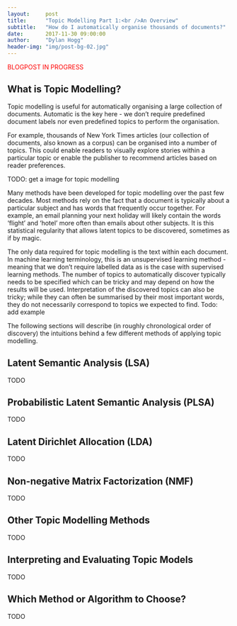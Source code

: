 ```yaml
---
layout:     post
title:      "Topic Modelling Part 1:<br />An Overview"
subtitle:   "How do I automatically organise thousands of documents?"
date:       2017-11-30 09:00:00
author:     "Dylan Hogg"
header-img: "img/post-bg-02.jpg"
---
```


<p style="color:red">BLOGPOST IN PROGRESS</p>

<h2 class="section-heading">What is Topic Modelling?</h2>

<p>Topic modelling is useful for automatically organising a large collection of documents. Automatic is the key here - we don’t require predefined document labels nor even predefined topics to perform the organisation.</p>

<p>For example, thousands of New York Times articles (our collection of documents, also known as a corpus) can be organised into a number of topics. This could enable readers to visually explore stories within a particular topic or enable the publisher to recommend articles based on reader preferences.</p>

<p>TODO: get a image for topic modelling</p>

<p>Many methods have been developed for topic modelling over the past few decades. Most methods rely on the fact that a document is typically about a particular subject and has words that frequently occur together. For example, an email planning your next holiday will likely contain the words ‘flight’ and ‘hotel’ more often than emails about other subjects. It is this statistical regularity that allows latent topics to be discovered, sometimes as if by magic.</p>

<p>The only data required for topic modelling is the text within each document. In machine learning terminology, this is an unsupervised learning method - meaning that we don’t require labelled data as is the case with supervised learning methods. The number of topics to automatically discover typically needs to be specified which can be tricky and may depend on how the results will be used. Interpretation of the discovered topics can also be tricky; while they can often be summarised by their most important words, they do not necessarily correspond to topics we expected to find. Todo: add example</p>

<p>The following sections will describe (in roughly chronological order of discovery) the intuitions behind a few different methods of applying topic modelling.</p>

<h2 class="section-heading">Latent Semantic Analysis (LSA)</h2>

<p>TODO</p>

<h2 class="section-heading">Probabilistic Latent Semantic Analysis (PLSA)</h2>

<p>TODO</p>

<h2 class="section-heading">Latent Dirichlet Allocation (LDA)</h2>

<p>TODO</p>

<h2 class="section-heading">Non-negative Matrix Factorization (NMF)</h2>

<p>TODO</p>

<h2 class="section-heading">Other Topic Modelling Methods</h2>

<p>TODO</p>

<h2 class="section-heading">Interpreting and Evaluating Topic Models</h2>

<p>TODO</p>

<h2 class="section-heading">Which Method or Algorithm to Choose?</h2>

<p>TODO</p>

<!-- 
<blockquote>Etiam pellentesque laoreet nulla, vel congue quam lobortis id. Etiam sagittis faucibus molestie. Proin sollicitudin dolor diam, non laoreet tortor porta non. Curabitur vitae lacinia enim.</blockquote>

<a href="#">
    <img src="{{ site.baseurl }}/img/post-sample-image.jpg" alt="Post Sample Image">
</a>
<span class="caption text-muted">To go places and do things that have never been done before – that’s what living is all about.</span>
-->
